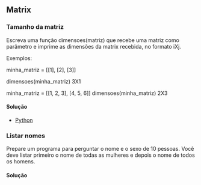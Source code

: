 ## Matrix

### Tamanho da matriz
Escreva uma função dimensoes(matriz) que recebe uma matriz como parâmetro  e imprime as dimensões da matrix recebida, no formato iXj.

Exemplos:

minha_matriz = [[1], [2], [3]]

dimensoes(minha_matriz)
3X1

minha_matriz = [[1, 2, 3], [4, 5, 6]]
dimensoes(minha_matriz)
2X3
#### Solução 
* [Python](https://github.com/computersciencebr/algoritmo/tree/master/src/5-matrix/python/matriz-dimensao.py)

### Listar nomes
Prepare um programa para perguntar o nome e o sexo de 10 pessoas. 
Você deve listar primeiro o nome de todas as mulheres e depois o nome de todos os homens.

#### Solução